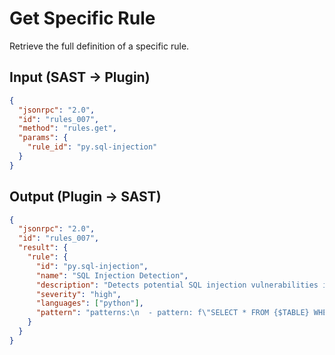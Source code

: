 # Get Specific Rule

Retrieve the full definition of a specific rule.

## Input (SAST → Plugin)

```json
{
  "jsonrpc": "2.0",
  "id": "rules_007",
  "method": "rules.get",
  "params": {
    "rule_id": "py.sql-injection"
  }
}
```

## Output (Plugin → SAST)

```json
{
  "jsonrpc": "2.0",
  "id": "rules_007",
  "result": {
    "rule": {
      "id": "py.sql-injection",
      "name": "SQL Injection Detection",
      "description": "Detects potential SQL injection vulnerabilities in Python code",
      "severity": "high",
      "languages": ["python"],
      "pattern": "patterns:\n  - pattern: f\"SELECT * FROM {$TABLE} WHERE {$CONDITION}\"\n  - pattern: f\"INSERT INTO {$TABLE} VALUES ({$VALUES})\"\nmetavar-regex:\n  $TABLE: \"[a-zA-Z_][a-zA-Z0-9_]*\"\nmessage: \"Potential SQL injection vulnerability\"\nowasp: [\"A03:2021\"]\ncwe: [\"CWE-89\"]"
    }
  }
}
```



